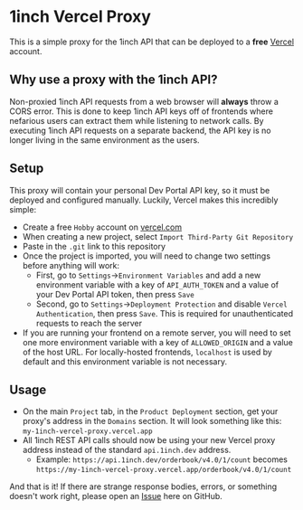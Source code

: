 # 1inch Vercel Proxy

This is a simple proxy for the 1inch API that can be deployed to a **free** [Vercel](https://vercel.com/) account.

## Why use a proxy with the 1inch API?

Non-proxied 1inch API requests from a web browser will **always** throw a CORS error. This is done to keep 1inch API keys off of frontends where nefarious users can extract them while listening to network calls. By executing 1inch API requests on a separate backend, the API key is no longer living in the same environment as the users.

## Setup

This proxy will contain your personal Dev Portal API key, so it must be deployed and configured manually. Luckily, Vercel makes this incredibly simple:

- Create a free `Hobby` account on [vercel.com](https://vercel.com/) 
- When creating a new project, select `Import Third-Party Git Repository` 
- Paste in the `.git` link to this repository
- Once the project is imported, you will need to change two settings before anything will work:
  - First, go to `Settings`->`Environment Variables` and add a new environment variable with a key of `API_AUTH_TOKEN` and a value of your Dev Portal API token, then press `Save`
  - Second, go to `Settings`->`Deployment Protection` and disable `Vercel Authentication`, then press `Save`. This is required for unauthenticated requests to reach the server
- If you are running your frontend on a remote server, you will need to set one more environment variable with a key of `ALLOWED_ORIGIN` and a value of the host URL. For locally-hosted frontends, `localhost` is used by default and this environment variable is not necessary.

## Usage

- On the main `Project` tab, in the `Product Deployment` section, get your proxy's address in the `Domains` section. It will look something like this: `my-1inch-vercel-proxy.vercel.app`
- All 1inch REST API calls should now be using your new Vercel proxy address instead of the standard `api.1inch.dev` address.
  - Example: `https://api.1inch.dev/orderbook/v4.0/1/count` becomes `https://my-1inch-vercel-proxy.vercel.app/orderbook/v4.0/1/count`

And that is it! If there are strange response bodies, errors, or something doesn't work right, please open an [Issue](https://github.com/Tanz0rz/1inch-vercel-proxy/issues) here on GitHub.
